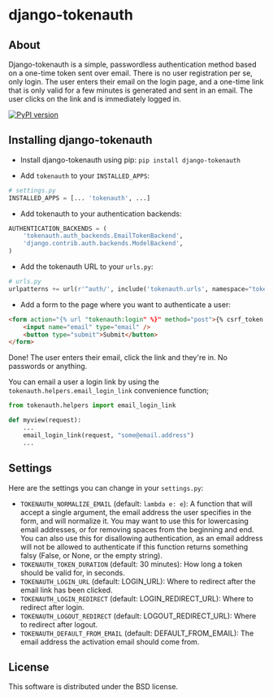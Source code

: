 django-tokenauth
================

About
-----

Django-tokenauth is a simple, passwordless authentication method based on
a one-time token sent over email. There is no user registration per se, only
login. The user enters their email on the login page, and a one-time link that
is only valid for a few minutes  is generated and sent in an email. The user
clicks on the link and is immediately logged in.

[![PyPI version](https://img.shields.io/pypi/v/django-tokenauth.svg)](https://pypi.python.org/pypi/django-tokenauth)


Installing django-tokenauth
---------------------------

* Install django-tokenauth using pip: `pip install django-tokenauth`

* Add `tokenauth` to your `INSTALLED_APPS`:

```python
# settings.py
INSTALLED_APPS = [... 'tokenauth', ...]
```

* Add tokenauth to your authentication backends:

```python
AUTHENTICATION_BACKENDS = (
    'tokenauth.auth_backends.EmailTokenBackend',
    'django.contrib.auth.backends.ModelBackend',
)
```

* Add the tokenauth URL to your `urls.py`:

```python
# urls.py
urlpatterns += url(r'^auth/', include('tokenauth.urls', namespace="tokenauth"))
```

* Add a form to the page where you want to authenticate a user:

```html
<form action="{% url "tokenauth:login" %}" method="post">{% csrf_token %}
    <input name="email" type="email" />
    <button type="submit">Submit</button>
</form>
```

Done! The user enters their email, click the link and they're in. No passwords
or anything.

You can email a user a login link by using the
`tokenauth.helpers.email_login_link` convenience function;

```python
from tokenauth.helpers import email_login_link

def myview(request):
    ...
    email_login_link(request, "some@email.address")
    ...
```


Settings
--------

Here are the settings you can change in your `settings.py`:

* `TOKENAUTH_NORMALIZE_EMAIL` (default: `lambda e: e`): A function that will accept a single argument, the email address
  the user specifies in the form, and will normalize it.  You may want to use this for lowercasing email addresses, or
  for removing spaces from the beginning and end. You can also use this for disallowing authentication, as an email
  address will not be allowed to authenticate if this function returns something falsy (False, or None, or the empty
  string).
* `TOKENAUTH_TOKEN_DURATION` (default: 30 minutes): How long a token should be valid for, in seconds.
* `TOKENAUTH_LOGIN_URL` (default: LOGIN_URL): Where to redirect after the email link has been clicked.
* `TOKENAUTH_LOGIN_REDIRECT` (default: LOGIN_REDIRECT_URL): Where to redirect after login.
* `TOKENAUTH_LOGOUT_REDIRECT` (default: LOGOUT_REDIRECT_URL): Where to redirect after logout.
* `TOKENAUTH_DEFAULT_FROM_EMAIL` (default: DEFAULT_FROM_EMAIL): The email address the activation email should come from.


License
-------

This software is distributed under the BSD license.
